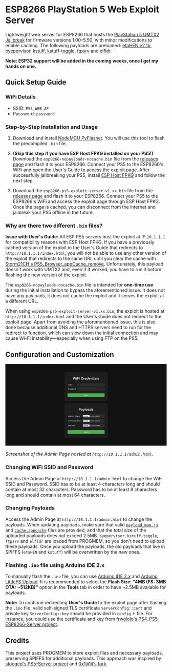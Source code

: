 # ESP8266 PlayStation 5 Web Exploit Server

Lightweight web server for ESP8266 that hosts the [PlayStation 5 UMTX2 Jailbreak](https://github.com/idlesauce/umtx2) for firmware versions 1.00–5.50, with minor modifications to enable caching. The following payloads are preloaded: [etaHEN v2.1b](https://github.com/etaHEN/etaHEN/releases/tag/2.1B), [byepervisor](https://github.com/PS5Dev/Byepervisor), [kstuff](https://github.com/EchoStretch/kstuff), [kstuff-toggle](https://github.com/EchoStretch/kstuff-toggle), [ftpsrv](https://github.com/ps5-payload-dev/ftpsrv) and [elfldr](https://github.com/ps5-payload-dev/elfldr).

**Note: ESP32 support will be added in the coming weeks, once I get my hands on one.**

## Quick Setup Guide

### WiFi Details

- SSID: `PS5_WEB_AP`
- Password: `password`

### Step-by-Step Installation and Usage

1. Download and install [NodeMCU PyFlasher](https://github.com/marcelstoer/nodemcu-pyflasher). You will use this tool to flash the precompiled `.bin` file.

2. **(Skip this step if you have ESP Host FPKG installed on your PS5!)** Download the `esp8266-nopayloads-nocache.bin` file from the [releases page](https://github.com/vladimir-cucu/esp-ps5-exploit-server/releases) and flash it to your ESP8266. Connect your PS5 to the ESP8266's WiFi and open the User's Guide to access the exploit page. After successfully jailbreaking your PS5, install [ESP Host FPKG](https://www.mediafire.com/file/w4e6hiuwfoj8dnb/esphost.zip) and follow the next step.

3. Download the `esp8266-ps5-exploit-server-v1.xx.bin` file from the [releases page](https://github.com/vladimir-cucu/esp-ps5-exploit-server/releases) and flash it to your ESP8266. Connect your PS5 to the ESP8266's WiFi and access the exploit page through ESP Host FPKG. Once the page is cached, you can disconnect from the internet and jailbreak your PS5 offline in the future.

### Why are there two different `.bin` files?

**Issue with User's Guide:** All ESP PS5 servers host the exploit at IP `10.1.1.1` for compatibility reasons with ESP Host FPKG. If you have a previously cached version of the exploit in the User's Guide that redirects to `http://10.1.1.1/index.html`, you will not be able to use any other version of the exploit that redirects to the same URL until you clear the cache with [Storm21CH's PS5_Browser_appCache_remove](https://github.com/Storm21CH/PS5_Browser_appCache_remove). Unfortunately, this payload doesn't work with UMTX2 and, even if it worked, you have to run it before flashing the new version of the exploit.

The `esp8266-nopayloads-nocache.bin` file is intended for **one-time use** during the initial installation to bypass the aforementioned issue. It does not have any payloads, it does not cache the exploit and it serves the exploit at a different URL.

When using `esp8266-ps5-exploit-server-v1.xx.bin`, the exploit is hosted at `http://10.1.1.1/index.html` and the User's Guide does not redirect to the exploit page. Apart from avoiding the aforementioned issue, this is also done because additional DNS and HTTPS servers need to run for the redirect to function, which can slow down the initial connection and may cause Wi-Fi instability—especially when using FTP on the PS5.

## Configuration and Customization

![Admin Page](assets/admin-page.png)

*Screenshot of the Admin Page hosted at `http://10.1.1.1/admin.html`.*

### Changing WiFi SSID and Password

Access the Admin Page at `http://10.1.1.1/admin.html` to change the WiFi SSID and Password. SSID has to be at least 4 characters long and should contain at most 32 characters. Password has to be at least 8 characters long and should contain at most 64 characters.

### Changing Payloads

Access the Admin Page at `http://10.1.1.1/admin.html` to change the payloads. When updating payloads, make sure that valid [`payload_map.js`](https://github.com/vladimir-cucu/esp-ps5-exploit-server/blob/main/data/payload_map.js) and [`cache.appcache`](https://github.com/vladimir-cucu/esp-ps5-exploit-server/blob/main/data/cache.appcache) files are provided, and that the total size of the uploaded payloads does not exceed 2.5MB. `byepervisor`, `kstuff-toggle`, `ftpsrv` and `elfldr` are loaded from PROGMEM, so you don't need to upload these payloads. Once you upload the payloads, the old payloads that live in SPIFFS (`etaHEN` and `kstuff`) will be overwritten by the new ones.

### Flashing `.ino` file using Arduino IDE 2.x

To manually flash the `.ino` file, you can use [Arduino IDE 2.x](https://www.arduino.cc/en/software/) and [Arduino LittleFS Upload](https://github.com/earlephilhower/arduino-littlefs-upload). It is recommended to select the **Flash Size: "4MB (FS: 3MB OTA: ~512KB)"** option in the **Tools** tab in order to have ~2.5MB available for payloads.

**Note:** To continue redirecting **User's Guide** to the exploit page after flashing the `.ino` file, valid self-signed TLS certificate `ServerConfig::cert` and private key `ServerConfig::key` should be provided in `config.h` file. For instance, you could use the certificate and key from [frwololo's PS4_PS5-ESP8266-Server project](https://github.com/frwololo/PS4_PS5-ESP8266-Server).

## Credits

This project uses PROGMEM to store exploit files and necessary payloads, preserving SPIFFS for additional payloads. This approach was inspired by [stooged's PS5-Server project](https://github.com/stooged/PS5-Server) and [0x1iii1ii's fork](https://github.com/0x1iii1ii/PS5-Server/).
